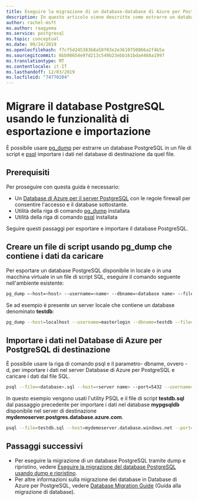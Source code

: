 ```yaml
---
title: Eseguire la migrazione di un database-database di Azure per PostgreSQL-server singolo
description: In questo articolo viene descritto come estrarre un database PostgreSQL in un file di script da cui importare i dati nel database di destinazione.
author: rachel-msft
ms.author: raagyema
ms.service: postgresql
ms.topic: conceptual
ms.date: 09/24/2019
ms.openlocfilehash: f7cf5d245383b8a58f03e2e3610750866a2f4b5a
ms.sourcegitcommit: 6bb98654e97d213c549b23ebb161bda4468a1997
ms.translationtype: MT
ms.contentlocale: it-IT
ms.lasthandoff: 12/03/2019
ms.locfileid: "74770204"
---
```

# <a name="migrate-your-postgresql-database-using-export-and-import"></a>Migrare il database PostgreSQL usando le funzionalità di esportazione e importazione
È possibile usare [pg_dump](https://www.postgresql.org/docs/current/static/app-pgdump.html) per estrarre un database PostgreSQL in un file di script e [psql](https://www.postgresql.org/docs/current/static/app-psql.html) importare i dati nel database di destinazione da quel file.

## <a name="prerequisites"></a>Prerequisiti
Per proseguire con questa guida è necessario:
- Un [Database di Azure per il server PostgreSQL](quickstart-create-server-database-portal.md) con le regole firewall per consentire l'accesso e il database sottostante.
- Utilità della riga di comando [pg_dump](https://www.postgresql.org/docs/current/static/app-pgdump.html) installata
- Utilità della riga di comando [psql](https://www.postgresql.org/docs/current/static/app-psql.html) installata

Seguire questi passaggi per esportare e importare il database PostgreSQL.

## <a name="create-a-script-file-using-pg_dump-that-contains-the-data-to-be-loaded"></a>Creare un file di script usando pg_dump che contiene i dati da caricare
Per esportare un database PostgreSQL disponibile in locale o in una macchina virtuale in un file di script SQL, eseguire il comando seguente nell'ambiente esistente:
```bash
pg_dump –-host=<host> --username=<name> --dbname=<database name> --file=<database>.sql
```
Se ad esempio è presente un server locale che contiene un database denominato **testdb**:
```bash
pg_dump --host=localhost --username=masterlogin --dbname=testdb --file=testdb.sql
```

## <a name="import-the-data-on-target-azure-database-for-postgresql"></a>Importare i dati nel Database di Azure per PostgreSQL di destinazione
È possibile usare la riga di comando psql e il parametro- dbname, ovvero -d, per importare i dati nel server Database di Azure per PostgreSQL e caricare i dati dal file SQL.
```bash
psql --file=<database>.sql --host=<server name> --port=5432 --username=<user@servername> --dbname=<target database name>
```
In questo esempio vengono usati l'utility PSQL e il file di script **testdb.sql** dal passaggio precedente per importare i dati nel database **mypgsqldb** disponibile nel server di destinazione **mydemoserver.postgres.database.azure.com**.
```bash
psql --file=testdb.sql --host=mydemoserver.database.windows.net --port=5432 --username=mylogin@mydemoserver --dbname=mypgsqldb
```

## <a name="next-steps"></a>Passaggi successivi
- Per eseguire la migrazione di un database PostgreSQL tramite dump e ripristino, vedere [Eseguire la migrazione del database PostgreSQL usando dump e ripristino](howto-migrate-using-dump-and-restore.md).
- Per altre informazioni sulla migrazione dei database in Database di Azure per PostgreSQL, vedere [Database Migration Guide](https://aka.ms/datamigration) (Guida alla migrazione di database). 
